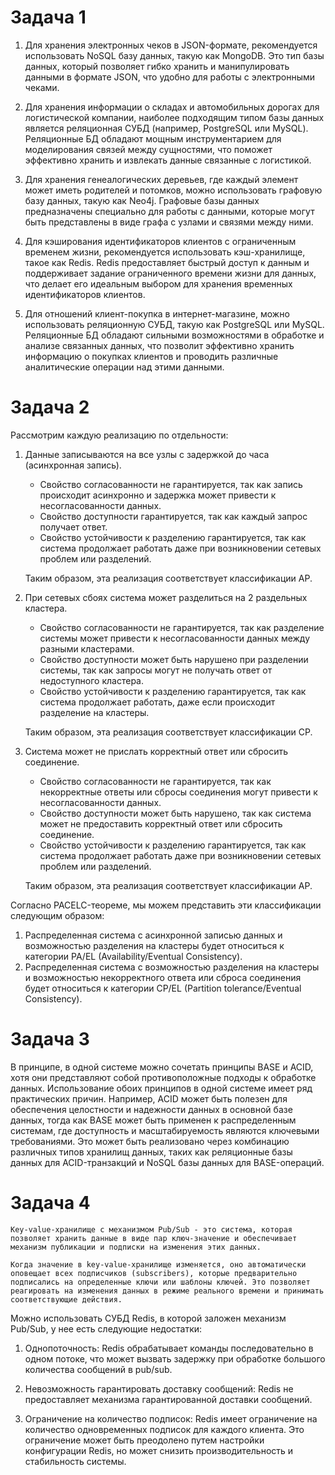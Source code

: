 
# Задача 1
1. Для хранения электронных чеков в JSON-формате, рекомендуется использовать NoSQL базу данных, такую как MongoDB. Это тип базы данных, который позволяет гибко хранить и манипулировать данными в формате JSON, что удобно для работы с электронными чеками.

2. Для хранения информации о складах и автомобильных дорогах для логистической компании, наиболее подходящим типом базы данных является реляционная СУБД (например, PostgreSQL или MySQL). Реляционные БД обладают мощным инструментарием для моделирования связей между сущностями, что поможет эффективно хранить и извлекать данные связанные с логистикой.

3. Для хранения генеалогических деревьев, где каждый элемент может иметь родителей и потомков, можно использовать графовую базу данных, такую как Neo4j. Графовые базы данных предназначены специально для работы с данными, которые могут быть представлены в виде графа с узлами и связями между ними.

4. Для кэширования идентификаторов клиентов с ограниченным временем жизни, рекомендуется использовать кэш-хранилище, такое как Redis. Redis предоставляет быстрый доступ к данным и поддерживает задание ограниченного времени жизни для данных, что делает его идеальным выбором для хранения временных идентификаторов клиентов.

5. Для отношений клиент-покупка в интернет-магазине, можно использовать реляционную СУБД, такую как PostgreSQL или MySQL. Реляционные БД обладают сильными возможностями в обработке и анализе связанных данных, что позволит эффективно хранить информацию о покупках клиентов и проводить различные аналитические операции над этими данными.

# Задача 2
Рассмотрим каждую реализацию по отдельности:

1. Данные записываются на все узлы с задержкой до часа (асинхронная запись).
   - Свойство согласованности не гарантируется, так как запись происходит асинхронно и задержка может привести к несогласованности данных.
   - Свойство доступности гарантируется, так как каждый запрос получает ответ.
   - Свойство устойчивости к разделению гарантируется, так как система продолжает работать даже при возникновении сетевых проблем или разделений.

   Таким образом, эта реализация соответствует классификации AP.

2. При сетевых сбоях система может разделиться на 2 раздельных кластера.
   - Свойство согласованности не гарантируется, так как разделение системы может привести к несогласованности данных между разными кластерами.
   - Свойство доступности может быть нарушено при разделении системы, так как запросы могут не получать ответ от недоступного кластера.
   - Свойство устойчивости к разделению гарантируется, так как система продолжает работать, даже если происходит разделение на кластеры.

   Таким образом, эта реализация соответствует классификации CP.

3. Система может не прислать корректный ответ или сбросить соединение.
   - Свойство согласованности не гарантируется, так как некорректные ответы или сбросы соединения могут привести к несогласованности данных.
   - Свойство доступности может быть нарушено, так как система может не предоставить корректный ответ или сбросить соединение.
   - Свойство устойчивости к разделению гарантируется, так как система продолжает работать даже при возникновении сетевых проблем или разделений.

   Таким образом, эта реализация соответствует классификации AP.

Согласно PACELC-теореме, мы можем представить эти классификации следующим образом:

1. Распределенная система с асинхронной записью данных и возможностью разделения на кластеры будет относиться к категории PA/EL (Availability/Eventual Consistency).
2. Распределенная система с возможностью разделения на кластеры и возможностью некорректного ответа или сброса соединения будет относиться к категории CP/EL (Partition tolerance/Eventual Consistency).

# Задача 3
В принципе, в одной системе можно сочетать принципы BASE и ACID, хотя они представляют собой противоположные подходы к обработке данных.
Использование обоих принципов в одной системе имеет ряд практических причин. Например, ACID может быть полезен для обеспечения целостности и надежности данных в основной базе данных, тогда как BASE может быть применен к распределенным системам, где доступность и масштабируемость являются ключевыми требованиями. Это может быть реализовано через комбинацию различных типов хранилищ данных, таких как реляционные базы данных для ACID-транзакций и NoSQL базы данных для BASE-операций.

# Задача 4
	Key-value-хранилище с механизмом Pub/Sub - это система, которая позволяет хранить данные в виде пар ключ-значение и обеспечивает механизм публикации и подписки на изменения этих данных.

	Когда значение в key-value-хранилище изменяется, оно автоматически оповещает всех подписчиков (subscribers), которые предварительно подписались на определенные ключи или шаблоны ключей. Это позволяет реагировать на изменения данных в режиме реального времени и принимать соответствующие действия.

Можно использовать СУБД Redis, в которой заложен механизм Pub/Sub, у нее есть следующие недостатки:
1. Однопоточность: Redis обрабатывает команды последовательно в одном потоке, что может вызвать задержку при обработке большого количества сообщений в pub/sub.

2. Невозможность гарантировать доставку сообщений: Redis не предоставляет механизма гарантированной доставки сообщений. 

5. Ограничение на количество подписок: Redis имеет ограничение на количество одновременных подписок для каждого клиента. Это ограничение может быть преодолено путем настройки конфигурации Redis, но может снизить производительность и стабильность системы.